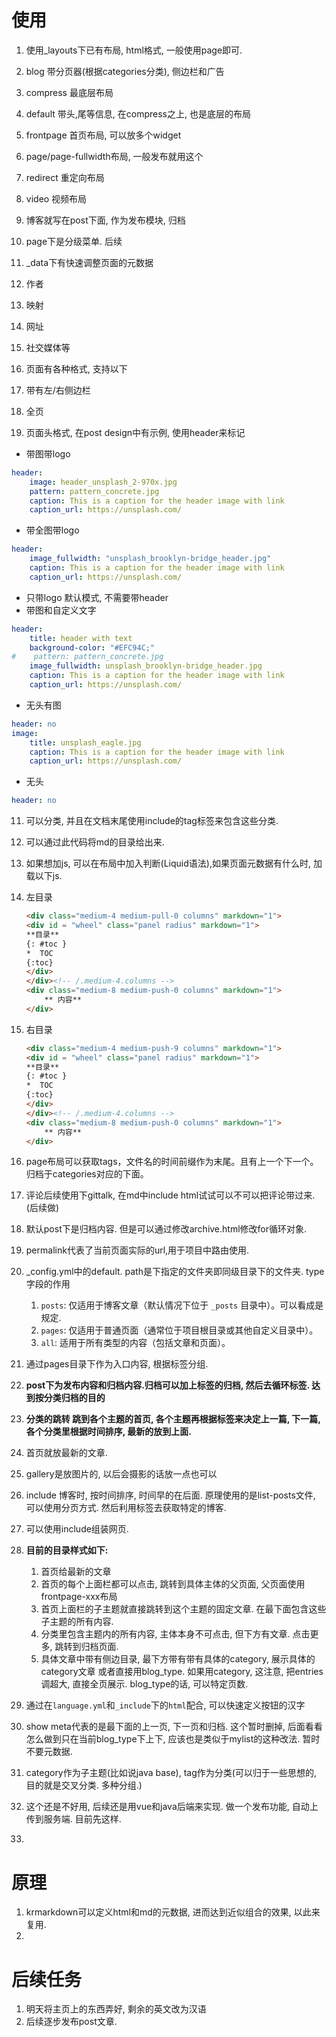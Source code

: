 # 使用

1. 使用_layouts下已有布局, html格式, 一般使用page即可.

  1. blog 带分页器(根据categories分类), 侧边栏和广告
  2. compress 最底层布局
  3. default 带头,尾等信息, 在compress之上, 也是底层的布局
  4. frontpage 首页布局, 可以放多个widget
  5. page/page-fullwidth布局, 一般发布就用这个
  6. redirect 重定向布局
  7. video 视频布局

2. 博客就写在post下面, 作为发布模块, 归档

3. page下是分级菜单. 后续

4. _data下有快速调整页面的元数据

  5. 作者
  6. 映射
  7. 网址
  8. 社交媒体等

9. 页面有各种格式, 支持以下

  1. 带有左/右侧边栏
  2. 全页

10. 页面头格式, 在post design中有示例, 使用header来标记

  - 带图带logo 

  ```yml
  header:
      image: header_unsplash_2-970x.jpg
      pattern: pattern_concrete.jpg
      caption: This is a caption for the header image with link
      caption_url: https://unsplash.com/
  ```

  - 带全图带logo

  ```yml
  header:
      image_fullwidth: "unsplash_brooklyn-bridge_header.jpg"
      caption: This is a caption for the header image with link
      caption_url: https://unsplash.com/
  ```

  - 只带logo 默认模式, 不需要带header
  - 带图和自定义文字

  ```yml
  header:
      title: header with text
      background-color: "#EFC94C;"
  #    pattern: pattern_concrete.jpg
      image_fullwidth: unsplash_brooklyn-bridge_header.jpg
      caption: This is a caption for the header image with link
      caption_url: https://unsplash.com/
  ```

  - 无头有图

  ```yml
  header: no
  image:
      title: unsplash_eagle.jpg
      caption: This is a caption for the header image with link
      caption_url: https://unsplash.com/
  ```

  - 无头

  ```yml
  header: no
  ```

11. 可以分类, 并且在文档末尾使用include的tag标签来包含这些分类.

12. 可以通过此代码将md的目录给出来.

13. 如果想加js, 可以在布局中加入判断(Liquid语法),如果页面元数据有什么时, 加载以下js.

14. 左目录

	```html
	<div class="medium-4 medium-pull-0 columns" markdown="1">
	<div id = "wheel" class="panel radius" markdown="1">
	**目录**
	{: #toc }
	*  TOC
	{:toc}
	</div>
	</div><!-- /.medium-4.columns -->
	<div class="medium-8 medium-push-0 columns" markdown="1">
	    ** 内容**
	</div>    
	```

15. 右目录

	```html
	<div class="medium-4 medium-push-9 columns" markdown="1">
	<div id = "wheel" class="panel radius" markdown="1">
	**目录**
	{: #toc }
	*  TOC
	{:toc}
	</div>
	</div><!-- /.medium-4.columns -->
	<div class="medium-8 medium-push-0 columns" markdown="1">
	    ** 内容**
	</div>  
	```

16. page布局可以获取tags，文件名的时间前缀作为末尾。且有上一个下一个。归档于categories对应的下面。

17. 评论后续使用下gittalk, 在md中include html试试可以不可以把评论带过来.(后续做)

18. 默认post下是归档内容. 但是可以通过修改archive.html修改for循环对象.

19. permalink代表了当前页面实际的url,用于项目中路由使用.

20. \_config.yml中的default. path是下指定的文件夹即同级目录下的文件夹. type字段的作用

	1. `posts`: 仅适用于博客文章（默认情况下位于 `_posts` 目录中）。可以看成是规定.
	2. `pages`: 仅适用于普通页面（通常位于项目根目录或其他自定义目录中）。
	3. `all`: 适用于所有类型的内容（包括文章和页面）。

21. 通过pages目录下作为入口内容, 根据标签分组.

22. **post下为发布内容和归档内容.归档可以加上标签的归档, 然后去循环标签. 达到按分类归档的目的**

23. **分类的跳转 跳到各个主题的首页, 各个主题再根据标签来决定上一篇, 下一篇, 各个分类里根据时间排序, 最新的放到上面.** 

24. 首页就放最新的文章.

25. gallery是放图片的, 以后会摄影的话放一点也可以

26. include 博客时, 按时间排序, 时间早的在后面. 原理使用的是list-posts文件, 可以使用分页方式. 然后利用标签去获取特定的博客.

27. 可以使用include组装网页. 

28. **目前的目录样式如下:**

	1. 首页给最新的文章
	2. 首页的每个上面栏都可以点击, 跳转到具体主体的父页面, 父页面使用frontpage-xxx布局
	3. 首页上面栏的子主题就直接跳转到这个主题的固定文章. 在最下面包含这些子主题的所有内容.
	4. 分类里包含主题内的所有内容, 主体本身不可点击, 但下方有文章. 点击更多, 跳转到归档页面.
	5. 具体文章中带有侧边目录, 最下方带有带有具体的category, 展示具体的category文章 或者直接用blog_type. 如果用category, 这注意, 把entries调超大, 直接全页展示. blog_type的话, 可以特定页数.

29. 通过在`language.yml`和`_include`下的`html`配合, 可以快速定义按钮的汉字

30. show meta代表的是最下面的上一页, 下一页和归档. 这个暂时删掉, 后面看看怎么做到只在当前blog_type下上下, 应该也是类似于mylist的这种改法. 暂时不要元数据.

31. category作为子主题(比如说java base), tag作为分类(可以归于一些思想的, 目的就是交叉分类. 多种分组.)

32. 这个还是不好用, 后续还是用vue和java后端来实现. 做一个发布功能, 自动上传到服务端. 目前先这样.

33. 

# 原理

1. krmarkdown可以定义html和md的元数据, 进而达到近似组合的效果, 以此来复用.
2. 



# 后续任务

1. 明天将主页上的东西弄好, 剩余的英文改为汉语
2. 后续逐步发布post文章.